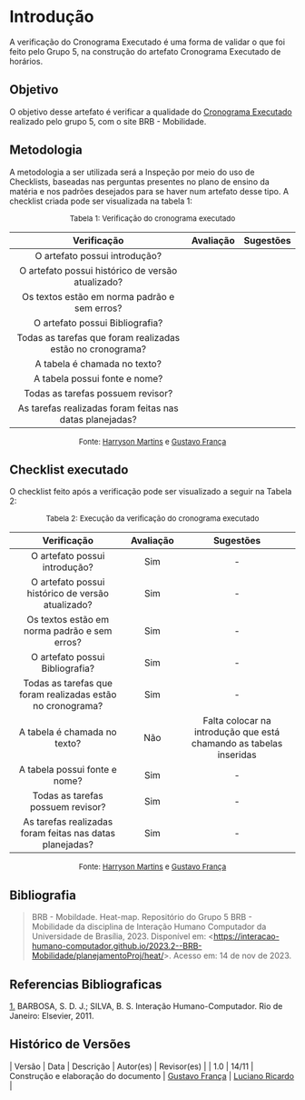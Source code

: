 # Introdução 

A verificação do Cronograma Executado é uma forma de validar o que foi feito pelo Grupo 5, na construção do artefato Cronograma Executado de horários.

## Objetivo

O objetivo desse artefato é verificar a qualidade do [Cronograma Executado](https://interacao-humano-computador.github.io/2023.2--BRB-Mobilidade/planejamentoProj/cronogramas/t/) realizado pelo grupo 5, com o site BRB - Mobilidade.

## Metodologia

A metodologia a ser utilizada será a Inspeção por meio do uso de Checklists, baseadas nas perguntas presentes no plano de ensino da matéria e nos padrões desejados para se haver num artefato desse tipo. A checklist criada pode ser visualizada na tabela 1:

<center>

<font size="2"><p style="text-align: center">Tabela 1: Verificação do cronograma executado</p></font>

| Verificação | Avaliação | Sugestões |
|:--------:|:--------:|:--------:|
|O artefato possui introdução?|          |          |
|O artefato possui histórico de versão atualizado?|          |          |
|Os textos estão em norma padrão e sem erros?|          |          |
|O artefato possui Bibliografia?|          |          |
|Todas as tarefas que foram realizadas estão no cronograma?|||
|A tabela é chamada no texto?|||
|A tabela possui fonte e nome?|||
|Todas as tarefas possuem revisor?|||
|As tarefas realizadas foram feitas nas datas planejadas?|||

<font size="2"><p style="text-align: center">Fonte: [Harryson Martins](https://github.com/harry-cmartin) e [Gustavo França](https://github.com/gustavofbs) </p></font>

</center>

## Checklist executado

O checklist feito após a verificação pode ser visualizado a seguir na Tabela 2:

<center>

<font size="2"><p style="text-align: center">Tabela 2: Execução da verificação do cronograma executado</p></font>

| Verificação | Avaliação | Sugestões |
|:--------:|:--------:|:--------:|
|O artefato possui introdução?|   Sim       |    -      |
|O artefato possui histórico de versão atualizado?|   Sim       |    -      |
|Os textos estão em norma padrão e sem erros?|   Sim       |    -      |
|O artefato possui Bibliografia?|  Sim        |  -        |
|Todas as tarefas que foram realizadas estão no cronograma?| Sim |-|
|A tabela é chamada no texto?| Não | Falta colocar na introdução que está chamando as tabelas inseridas |
|A tabela possui fonte e nome?| Sim |-|
|Todas as tarefas possuem revisor?| Sim |-|
|As tarefas realizadas foram feitas nas datas planejadas?| Sim |-|

<font size="2"><p style="text-align: center">Fonte: [Harryson Martins](https://github.com/harry-cmartin) e [Gustavo França](https://github.com/gustavofbs) </p></font>

</center>



## Bibliografia 

> BRB - Mobildade. Heat-map. Repositório do Grupo 5 BRB - Mobilidade da disciplina de Interação Humano Computador da Universidade de Brasília, 2023. Disponível em: <<https://interacao-humano-computador.github.io/2023.2--BRB-Mobilidade/planejamentoProj/heat/>>. Acesso em: 14 de nov de 2023.

## Referencias Bibliograficas

<a id="FRM3" href="#anchor_1">1.</a> BARBOSA, S. D. J.; SILVA, B. S. Interação Humano-Computador. Rio de Janeiro: Elsevier, 2011.

## Histórico de Versões


| Versão | Data | Descrição | Autor(es) | Revisor(es) |
| 1.0 | 14/11 | Construção e elaboração do documento | [Gustavo França](https://github.com/gustavofbs) | [Luciano Ricardo](https://github.com/l-ricardo) |